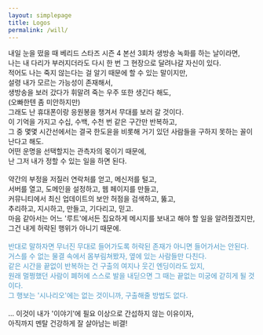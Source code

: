 ```yaml
---
layout: simplepage
title: Logos
permalink: /will/
---
```


<p>
내일 눈을 떴을 때 베리드 스타즈 시즌 4 본선 3회차 생방송 녹화를 하는 날이라면,<br>
나는 내 다리가 부러지더라도 다시 한 번 그 현장으로 달려나갈 자신이 있다.<br>
적어도 나는 죽지 않는다는 걸 알기 때문에 할 수 있는 말이지만,<br>
설령 내가 모르는 가능성이 존재해서,<br>
생방송을 보러 갔다가 휘말려 죽는 우주 또한 생긴다 해도,<br>
(오빠한텐 좀 미안하지만)<br>
그래도 난 휴대폰이랑 응원봉을 챙겨서 무대를 보러 갈 것이다.<br>
이 기억을 가지고 수십, 수백, 수천 번 같은 구간만 반복하고,<br>
그 중 몇몇 시간선에서는 결국 한도윤을 비롯해 거기 있던 사람들을 구하지 못하는 꼴이 난다고 해도.<br>
어떤 운명을 선택할지는 관측자의 몫이기 때문에,<br>
난 그저 내가 정할 수 있는 일을 하면 된다.<br>
<br>
약간의 부정을 저질러 연락처를 얻고, 메신저를 털고,<br>
서버를 열고, 도메인을 설정하고, 웹 페이지를 만들고,<br>
커뮤니티에서 최신 업데이트의 보안 허점을 검색하고, 뚫고,<br>
추리하고, 지시하고, 만들고, 기다리고, 믿고.<br>
마음 같아서는 어느 '루트'에서든 집요하게 메시지를 보내고 해야 할 일을 알려줬겠지만,<br>
그건 내게 허락된 행위가 아니기 때문에.<br>
<br>
<span style="color:#4e9ac7">
반대로 말하자면 무너진 무대로 들어가도록 허락된 존재가 아니면 들어가서는 안된다.<br>
거스를 수 없는 물결 속에서 몸부림쳐봤자, 옆에 있는 사람들만 다친다.<br>
같은 시간을 끝없이 반복하는 건 구출의 여지나 웃긴 엔딩이라도 있지,<br>
원래 멀쩡했던 사람이 폐허에 스스로 발을 내딛으면 그 때는 끝없는 미궁에 갇히게 될 것이다.<br>
그 행보는 '시나리오'에는 없는 것이니까, 구출해줄 방법도 없다.<br>
</span>
<br>
... 이것이 내가 '이야기'에 필요 이상으로 간섭하지 않는 이유이자,<br>
아직까지 멘탈 건강하게 잘 살아남는 비결!<br>
</p>

<br>